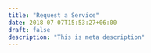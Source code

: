 ```yaml
---
title: "Request a Service"
date: 2018-07-07T15:53:27+06:00
draft: false
description: "This is meta description"
---
```

